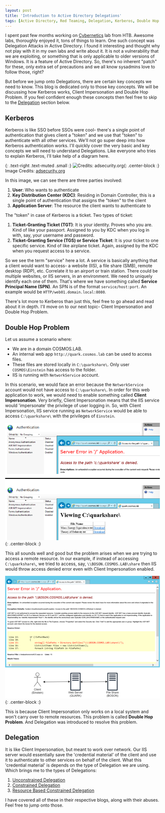 ```yaml
---
layout: post
title: 'Introduction to Active Directory Delegations'
tags: [Active Directory, Red Teaming, Delegation, Kerberos, Double Hop Problem]
---
```


I spent past few months working on [Cybernetics](https://app.hackthebox.com/prolabs/cybernetics) lab from HTB. Awesome labs, thoroughly enjoyed it, tons of things to learn. One such concept was Delegation Attacks in Active Directory. I found it interesting and thought why not play with it in my own labs and write about it. It is not a vulnerability that we are exploiting, or something that is only applicable to older versions of Windows. It is a feature of Active Directory. So, there's no inherent "patch" for these, only extra set of precautions and we all know sysadmins love to follow those, right?

But before we jump onto Delegations, there are certain key concepts we need to know. This blog is dedicated only to those key concepts. We will be discussing how Kerberos works, Client Impersonation and Double Hop Problem. If you feel confident enough these concepts then feel free to skip to the [Delegation](#delegation) section below.

## Kerberos

Kerberos is like SSO before SSOs were cool- there's a single point of authentication that gives client a "token" and we use that "token" to authenticate with all other services. We'll not go super deep into how Kerberos authentication works. I'll quickly cover the very basic and key concepts we will need to understand Delegations. Like everyone who tries to explain Kerberos, I'll take help of a diagram here.

{: .text-right .text-muted .small :}
![Credits: adsecurity.org](https://adsecurity.org/wp-content/uploads/2015/04/Visio-KerberosComms-1024x511.png){: .center-block :}
Image Credits: [adsecurity.org](https://adsecurity.org)


In this image, we can see there are three parties involved:

1. **User**: Who wants to authenticate
2. **Key Distribution Center (KDC)**: Residing in Domain Controller, this is a single point of authentication that assigns the "token" to the client
3. **Application Server**: The resource the client wants to authenticate to

The "token" in case of Kerberos is a ticket. Two types of ticket:

1. **Ticket-Granting Ticket (TGT)**: It is your identity. Proves who you are. Kind of like your passport. Assigned to you by KDC when you log in with, say, your username and password.
2. **Ticket-Granting Service (TGS) or Service Ticket**: It is your ticket to one specific service. Kind of like airplane ticket. Again, assigned by the KDC when you request access to a service.

So we see the term "service" here a lot. A service is basically anything that a client would want to access- a website (IIS), a file share (SMB), remote desktop (RDP), etc. Correlate it to an airport or train station. There could be multiple websites, or IIS servers, in an environment. We need to uniquely identify each one of them. That's where we have something called **Service Principal Name (SPN)**. An SPN is of the format `service/host:port`. An example would be `HTTP/web01.domain.local:8080`.

There's lot more to Kerberos than just this, feel free to go ahead and read about it in depth. I'll move on to our next topic- Client Impersonation and Double Hop Problem.

## Double Hop Problem

Let us assume a scenario where:

- We are in a domain COSMOS.LAB.
- An internal web app `http://quark.cosmos.lab` can be used to access files.
- These files are stored locally in `C:\quarkshare\`. Only user `COSMOS\Einstein` has access to the folder.
- IIS is running with `NetworkService` account.

In this scenario, we would face an error because the `NetworkService` account would not have access to `C:\quarkshare\`. In order for this web application to work, we would need to enable something called **Client Impersonation**. Very briefly, Client Impersonation means that the IIS service would 'impersonate' the privilege of user logging in. So, with Client Impersonation, IIS service running as `NetworkService` would be able to access `C:\quarkshare\` with the privileges of `Einstein`.

![Client Impersonation](/img/blog/2021/intro-to-delegations/1.png){: .center-block :}

This all sounds well and good but the problem arises when we are trying to access a remote resource. In our example, if instead of accessing `C:\quarkshare\`, we tried to access, say, `\\BOSON.COSMOS.LAB\share` then IIS would throw access denied error even with Client Impersonation enabled.

![Image](/img/blog/2021/intro-to-delegations/2.png){: .center-block :}

This is because Client Impersonation only works on a local system and won't carry over to remote resources. This problem is called **Double Hop Problem**. And Delegation was introduced to resolve this problem.

## Delegation

It is like Client Impersonation, but meant to work over network. Our IIS server would essentially save the 'credential material' of the client and use it to authenticate to other services on behalf of the client. What this 'credential material' is depends on the type of Delegation we are using. Which brings me to the types of Delegations:

1. [Unconstrained Delegation](/blog/attacking-kerberos-unconstrained-delegation/)
2. [Constrained Delegation](/blog/attacking-kerberos-constrained-delegation/)
3. [Resource Based Constrained Delegation](/blog/attacking-kerberos-resource-based-constrained-delegation/)

I have covered all of these in their respective blogs, along with their abuses. Feel free to jump onto those.

